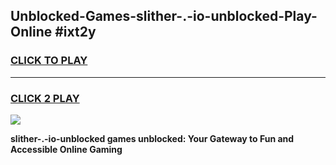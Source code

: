 
## Unblocked-Games-slither-.-io-unblocked-Play-Online #ixt2y
<h3>
<a href="https://news.freeplayer.one?title=slither-.-io-unblocked&ref=3">CLICK TO PLAY</a></h3>
<hr>

<h3>
<a href="https://news.freeplayer.one?title=slither-.-io-unblocked&ref=3">CLICK 2 PLAY</a>
  
</h3>

<a href="https://news.freeplayer.one?title=slither-.-io-unblocked&ref=3"><img src="https://clearcache.store/games.png"></a>


**slither-.-io-unblocked games unblocked: Your Gateway to Fun and Accessible Online Gaming**
